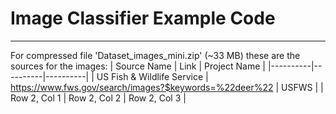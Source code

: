 # Image Classifier Example Code
---

For compressed file 'Dataset_images_mini.zip' (~33 MB) these are the sources for the images:
| Source Name | Link | Project Name |
|----------|----------|----------|
| US Fish & Wildlife Service | https://www.fws.gov/search/images?$keywords=%22deer%22 | USFWS |
| Row 2, Col 1 | Row 2, Col 2 | Row 2, Col 3 |
